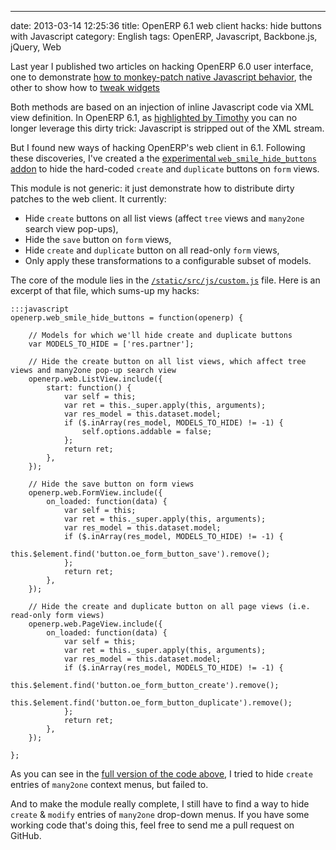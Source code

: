 ---
date: 2013-03-14 12:25:36
title: OpenERP 6.1 web client hacks: hide buttons with Javascript
category: English
tags: OpenERP, Javascript, Backbone.js, jQuery, Web

Last year I published two articles on hacking OpenERP 6.0 user interface, one to demonstrate [how to monkey-patch native Javascript behavior](http://kevin.deldycke.com/2012/02/how-to-monkey-patch-openerp-native-javascript/), the other to show how to [tweak widgets](http://kevin.deldycke.com/2012/05/hacking-openerp-60-user-interface-javascript/)

Both methods are based on an injection of inline Javascript code via XML view definition. In OpenERP 6.1, as [highlighted by Timothy](http://kevin.deldycke.com/2012/02/how-to-monkey-patch-openerp-native-javascript/#comment-769313088) you can no longer leverage this dirty trick: Javascript is stripped out of the XML stream.

But I found new ways of hacking OpenERP's web client in 6.1. Following these discoveries, I've created a the [experimental `web_smile_hide_buttons` addon](https://github.com/Smile-SA/smile_openerp_addons_6.1/tree/master/web_smile_hide_buttons/) to hide the hard-coded `create` and `duplicate` buttons on `form` views.

This module is not generic: it just demonstrate how to distribute dirty patches to the web client. It currently:

  * Hide `create` buttons on all list views (affect `tree` views and `many2one` search view pop-ups),
  * Hide the `save` button on `form` views,
  * Hide `create` and `duplicate` button on all read-only `form` views,
  * Only apply these transformations to a configurable subset of models.

The core of the module lies in the [`/static/src/js/custom.js`](https://github.com/Smile-SA/smile_openerp_addons_6.1/blob/master/web_smile_hide_buttons/static/src/js/custom.js) file. Here is an excerpt of that file, which sums-up my hacks:

    :::javascript
    openerp.web_smile_hide_buttons = function(openerp) {

        // Models for which we'll hide create and duplicate buttons
        var MODELS_TO_HIDE = ['res.partner'];

        // Hide the create button on all list views, which affect tree views and many2one pop-up search view
        openerp.web.ListView.include({
            start: function() {
                var self = this;
                var ret = this._super.apply(this, arguments);
                var res_model = this.dataset.model;
                if ($.inArray(res_model, MODELS_TO_HIDE) != -1) {
                    self.options.addable = false;
                };
                return ret;
            },
        });

        // Hide the save button on form views
        openerp.web.FormView.include({
            on_loaded: function(data) {
                var self = this;
                var ret = this._super.apply(this, arguments);
                var res_model = this.dataset.model;
                if ($.inArray(res_model, MODELS_TO_HIDE) != -1) {
                    this.$element.find('button.oe_form_button_save').remove();
                };
                return ret;
            },
        });

        // Hide the create and duplicate button on all page views (i.e. read-only form views)
        openerp.web.PageView.include({
            on_loaded: function(data) {
                var self = this;
                var ret = this._super.apply(this, arguments);
                var res_model = this.dataset.model;
                if ($.inArray(res_model, MODELS_TO_HIDE) != -1) {
                    this.$element.find('button.oe_form_button_create').remove();
                    this.$element.find('button.oe_form_button_duplicate').remove();
                };
                return ret;
            },
        });

    };

As you can see in the [full version of the code above](https://github.com/Smile-SA/smile_openerp_addons_6.1/blob/master/web_smile_hide_buttons/static/src/js/custom.js), I tried to hide `create` entries of `many2one` context menus, but failed to.

And to make the module really complete, I still have to find a way to hide `create` & `modify` entries of `many2one` drop-down menus. If you have some working code that's doing this, feel free to send me a pull request on GitHub.
